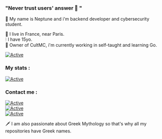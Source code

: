 ### "Never trust users' answer 💫 "

💨 My name is Neptune and i'm backend developer and cybersecurity student.

📌 I live in France, near Paris.  
🕯 I have 15yo.  
🎇 Owner of CultMC, i'm currently working in self-taught and learning Go.  

[![Active](https://img.shields.io/badge/Languages-PHP%20/%20Python%20/%20C%20/%20C++%20/%20Go-cyan?style=flat-square)](https://www.github.com/neptune-dev)
  
  
### My stats :
[![Active](https://github-readme-stats.vercel.app/api?username=neptune-dev&show_icons=true&theme=dark&count_private=true&hide=prs,issues)](https://www.github.com/neptune-dev)
  
  
### Contact me :
[![Active](https://img.shields.io/badge/CutlMC-Click-blue?style=flat-square&logo=discord)](https://discord.gg/cultmc)  
[![Active](https://img.shields.io/badge/Instagram-Click-pink?style=flat-square&logo=instagram)](https://www.instagram.com/_neptune_dev_)  
[![Active](https://img.shields.io/badge/Twitter-Click-cyan?style=flat-square&logo=twitter)](https://twitter.com/neptune_dev)  
  
  
  
🗡 I am also passionate about Greek Mythology so that's why all my repositories have Greek names.
